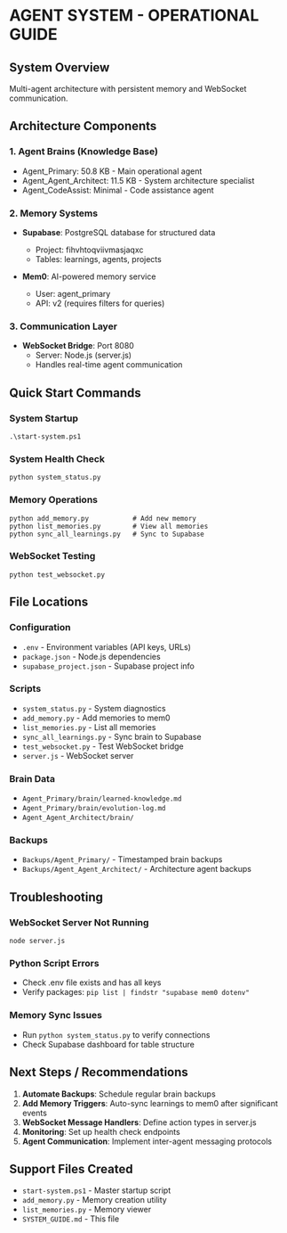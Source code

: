 ﻿# AGENT SYSTEM - OPERATIONAL GUIDE

## System Overview
Multi-agent architecture with persistent memory and WebSocket communication.

## Architecture Components

### 1. Agent Brains (Knowledge Base)
- Agent_Primary: 50.8 KB - Main operational agent
- Agent_Agent_Architect: 11.5 KB - System architecture specialist
- Agent_CodeAssist: Minimal - Code assistance agent

### 2. Memory Systems
- **Supabase**: PostgreSQL database for structured data
  - Project: fihvhtoqviivmasjaqxc
  - Tables: learnings, agents, projects
  
- **Mem0**: AI-powered memory service
  - User: agent_primary
  - API: v2 (requires filters for queries)

### 3. Communication Layer
- **WebSocket Bridge**: Port 8080
  - Server: Node.js (server.js)
  - Handles real-time agent communication

## Quick Start Commands

### System Startup
```
.\start-system.ps1
```

### System Health Check
```
python system_status.py
```

### Memory Operations
```
python add_memory.py           # Add new memory
python list_memories.py        # View all memories
python sync_all_learnings.py   # Sync to Supabase
```

### WebSocket Testing
```
python test_websocket.py
```

## File Locations

### Configuration
- `.env` - Environment variables (API keys, URLs)
- `package.json` - Node.js dependencies
- `supabase_project.json` - Supabase project info

### Scripts
- `system_status.py` - System diagnostics
- `add_memory.py` - Add memories to mem0
- `list_memories.py` - List all memories
- `sync_all_learnings.py` - Sync brain to Supabase
- `test_websocket.py` - Test WebSocket bridge
- `server.js` - WebSocket server

### Brain Data
- `Agent_Primary/brain/learned-knowledge.md`
- `Agent_Primary/brain/evolution-log.md`
- `Agent_Agent_Architect/brain/`

### Backups
- `Backups/Agent_Primary/` - Timestamped brain backups
- `Backups/Agent_Agent_Architect/` - Architecture agent backups

## Troubleshooting

### WebSocket Server Not Running
```
node server.js
```

### Python Script Errors
- Check .env file exists and has all keys
- Verify packages: `pip list | findstr "supabase mem0 dotenv"`

### Memory Sync Issues
- Run `python system_status.py` to verify connections
- Check Supabase dashboard for table structure

## Next Steps / Recommendations

1. **Automate Backups**: Schedule regular brain backups
2. **Add Memory Triggers**: Auto-sync learnings to mem0 after significant events
3. **WebSocket Message Handlers**: Define action types in server.js
4. **Monitoring**: Set up health check endpoints
5. **Agent Communication**: Implement inter-agent messaging protocols

## Support Files Created
- `start-system.ps1` - Master startup script
- `add_memory.py` - Memory creation utility
- `list_memories.py` - Memory viewer
- `SYSTEM_GUIDE.md` - This file
